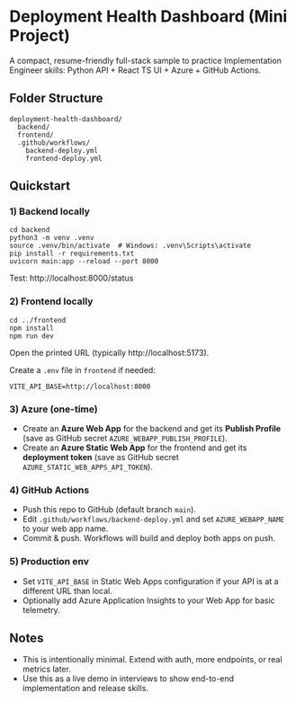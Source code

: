 # Deployment Health Dashboard (Mini Project)

A compact, resume-friendly full-stack sample to practice Implementation Engineer skills: Python API + React TS UI + Azure + GitHub Actions.

## Folder Structure
```
deployment-health-dashboard/
  backend/
  frontend/
  .github/workflows/
    backend-deploy.yml
    frontend-deploy.yml
```

## Quickstart

### 1) Backend locally
```
cd backend
python3 -m venv .venv
source .venv/bin/activate  # Windows: .venv\Scripts\activate
pip install -r requirements.txt
uvicorn main:app --reload --port 8000
```
Test: http://localhost:8000/status

### 2) Frontend locally
```
cd ../frontend
npm install
npm run dev
```
Open the printed URL (typically http://localhost:5173).

Create a `.env` file in `frontend` if needed:
```
VITE_API_BASE=http://localhost:8000
```

### 3) Azure (one-time)
- Create an **Azure Web App** for the backend and get its **Publish Profile** (save as GitHub secret `AZURE_WEBAPP_PUBLISH_PROFILE`).
- Create an **Azure Static Web App** for the frontend and get its **deployment token** (save as GitHub secret `AZURE_STATIC_WEB_APPS_API_TOKEN`).

### 4) GitHub Actions
- Push this repo to GitHub (default branch `main`).
- Edit `.github/workflows/backend-deploy.yml` and set `AZURE_WEBAPP_NAME` to your web app name.
- Commit & push. Workflows will build and deploy both apps on push.

### 5) Production env
- Set `VITE_API_BASE` in Static Web Apps configuration if your API is at a different URL than local.
- Optionally add Azure Application Insights to your Web App for basic telemetry.

## Notes
- This is intentionally minimal. Extend with auth, more endpoints, or real metrics later.
- Use this as a live demo in interviews to show end-to-end implementation and release skills.
